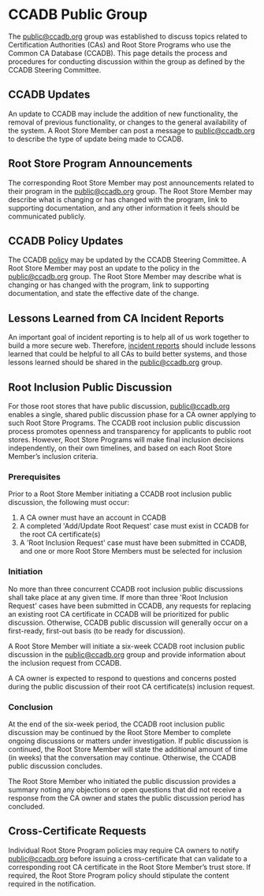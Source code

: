 # CCADB Public Group #

The public@ccadb.org group was established to discuss topics related to Certification Authorities (CAs) and Root Store Programs who use the Common CA Database (CCADB). This page details the process and procedures for conducting discussion within the group as defined by the CCADB Steering Committee.

## CCADB Updates ##
An update to CCADB may include the addition of new functionality, the removal of previous functionality, or changes to the general availability of the system. A Root Store Member can post a message to public@ccadb.org to describe the type of update being made to CCADB.

## Root Store Program Announcements ##
The corresponding Root Store Member may post announcements related to their program in the public@ccadb.org group. The Root Store Member may describe what is changing or has changed with the program, link to supporting documentation, and any other information it feels should be communicated publicly.

## CCADB Policy Updates ##
The CCADB [policy](https://www.ccadb.org/policy) may be updated by the CCADB Steering Committee. A Root Store Member may post an update to the policy in the public@ccadb.org group. The Root Store Member may describe what is changing or has changed with the program, link to supporting documentation, and state the effective date of the change.

## Lessons Learned from CA Incident Reports ##
An important goal of incident reporting is to help all of us work together to build a more secure web. Therefore, [incident reports](https://wiki.mozilla.org/CA/Incident_Dashboard) should include lessons learned that could be helpful to all CAs to build better systems, and those lessons learned should be shared in the public@ccadb.org group.

## Root Inclusion Public Discussion ##
For those root stores that have public discussion, public@ccadb.org enables a single, shared public discussion phase for a CA owner applying to such Root Store Programs. The CCADB root inclusion public discussion process promotes openness and transparency for applicants to public root stores. However, Root Store Programs will make final inclusion decisions independently, on their own timelines, and based on each Root Store Member’s inclusion criteria.

### Prerequisites ###
Prior to a Root Store Member initiating a CCADB root inclusion public discussion, the following must occur:

1. A CA owner must have an account in CCADB
2. A completed 'Add/Update Root Request' case must exist in CCADB for the root CA certificate(s)
3. A 'Root Inclusion Request' case must have been submitted in CCADB, and one or more Root Store Members must be selected for inclusion

### Initiation ###
No more than three concurrent CCADB root inclusion public discussions shall take place at any given time. If more than three 'Root Inclusion Request' cases have been submitted in CCADB, any requests for replacing an existing root CA certificate in CCADB will be prioritized for public discussion. Otherwise, CCADB public discussion will generally occur on a first-ready, first-out basis (to be ready for discussion). 

A Root Store Member will initiate a six-week CCADB root inclusion public discussion in the public@ccadb.org group and provide information about the inclusion request from CCADB.

A CA owner is expected to respond to questions and concerns posted during the public discussion of their root CA certificate(s) inclusion request.

### Conclusion ###
At the end of the six-week period, the CCADB root inclusion public discussion may be continued by the Root Store Member to complete ongoing discussions or matters under investigation. If public discussion is continued, the Root Store Member will state the additional amount of time (in weeks) that the conversation may continue. Otherwise, the CCADB public discussion concludes.

The Root Store Member who initiated the public discussion provides a summary noting any objections or open questions that did not receive a response from the CA owner and states the public discussion period has concluded.

## Cross-Certificate Requests ##
Individual Root Store Program policies may require CA owners to notify public@ccadb.org before issuing a cross-certificate that can validate to a corresponding root CA certificate in the Root Store Member’s trust store. If required, the Root Store Program policy should stipulate the content required in the notification.
